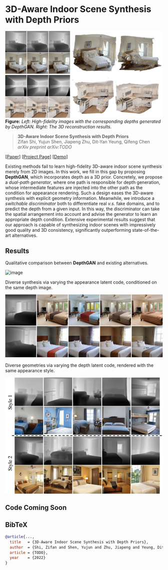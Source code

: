 # 3D-Aware Indoor Scene Synthesis with Depth Priors

![image](./docs/assets/teaser.jpg)
**Figure:** *Left: High-fidelity images with the corresponding depths generated by DepthGAN. Right: The 3D reconstruction results.*

> **3D-Aware Indoor Scene Synthesis with Depth Priors** <br>
> Zifan Shi, Yujun Shen, Jiapeng Zhu, Dit-Yan Yeung, Qifeng Chen <br>
> *arXiv preprint arXiv:TODO*

[[Paper](TODO)]
[[Project Page](https://shizifan.github.io/DepthGAN)]
[[Demo](https://youtu.be/RMmIso5Oxno)]

Existing methods fail to learn high-fidelity 3D-aware indoor scene synthesis merely from 2D images. In this work, we fill in this gap by proposing **DepthGAN**, which incorporates depth as a 3D prior. Concretely, we propose a *dual-path generator*, where one path is responsible for depth generation, whose intermediate features are injected into the other path as the condition for appearance rendering. Such a design eases the 3D-aware synthesis with explicit geometry information. Meanwhile, we introduce a *switchable discriminator* both to differentiate real *v.s.* fake domains, and to predict the depth from a given input. In this way, the discriminator can take the spatial arrangement into account and advise the generator to learn an appropriate depth condition. Extensive experimental results suggest that our approach is capable of synthesizing indoor scenes with impressively good quality and 3D consistency, significantly outperforming state-of-the-art alternatives.

## Results

Qualitative comparison between **DepthGAN** and existing alternatives.

![image](./docs/assets/result1.jpg)

Diverse synthesis via varying the appearance latent code, conditioned on the same depth image.

![image](./docs/assets/depth_fixed.jpg)

Diverse geometries via varying the depth latent code, rendered with the same appearance style.

![image](./docs/assets/appearance_fixed.jpg)

## Code Coming Soon

## BibTeX

```bibtex
@article{...,
  title   = {3D-Aware Indoor Scene Synthesis with Depth Priors},
  author  = {Shi, Zifan and Shen, Yujun and Zhu, Jiapeng and Yeung, Dit-Yan and Chen, Qifeng},
  article = {TODO},
  year    = {2022}
}
```
